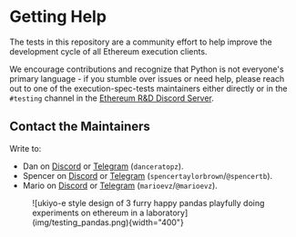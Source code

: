 # Getting Help

The tests in this repository are a community effort to help improve the development cycle of all Ethereum execution clients.

We encourage contributions and recognize that Python is not everyone's  primary language - if you stumble over issues or need help, please reach out to one of the execution-spec-tests maintainers either directly or in the `#testing` channel in the [Ethereum R&D Discord Server](https://discord.com/invite/qGpsxSA).

## Contact the Maintainers

Write to:

- Dan on [Discord](https://discordapp.com/users/danceratopz) or [Telegram](https://t.me/danceratopz) (`danceratopz`).
- Spencer on [Discord](https://discordapp.com/users/spencertaylorbrown) or [Telegram](https://t.me/spencertb) (`spencertaylorbrown`/`@spencertb`).
- Mario on [Discord](https://discordapp.com/users/marioevz) or [Telegram](https://t.me/marioevz) (`marioevz`/`@marioevz`).

<figure markdown>  <!-- markdownlint-disable MD033 (MD033=no-inline-html) -->
  ![ukiyo-e style design of 3 furry happy pandas playfully doing experiments on ethereum in a laboratory](img/testing_pandas.png){width="400"}
</figure>
